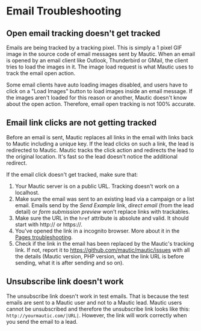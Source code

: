 # Email Troubleshooting

## Open email tracking doesn't get tracked

Emails are being tracked by a tracking pixel. This is simply a 1 pixel GIF image in the source code of email messages sent by Mautic. When an email is opened by an email client like Outlook, Thunderbird or GMail, the client tries to load the images in it. The image load request is what Mautic uses to track the email open action.

Some email clients have auto loading images disabled, and users have to click on a "Load Images" button to load images inside an email message. If the images aren't loaded for this reason or another, Mautic doesn't know about the open action. Therefore, email open tracking is not 100% accurate.

## Email link clicks are not getting tracked

Before an email is sent, Mautic replaces all links in the email with links back to Mautic including a unique key. If the lead clicks on such a link, the lead is redirected to Mautic. Mautic tracks the click action and redirects the lead to the original location. It's fast so the lead doesn't notice the additional redirect.

If the email click doesn't get tracked, make sure that:
1. Your Mautic server is on a public URL. Tracking doesn't work on a localhost.
2. Make sure the email was sent to an existing lead via a campaign or a list email. Emails send by the *Send Example* link, *direct email* (from the lead detail) or *form submission preview* won't replace links with trackables.
3. Make sure the URL in the `href` attribute is absolute and valid. It should start with http:// or https://.
4. You've opened the link in a incognito browser. More about it in the [Pages troubleshooting](./../pages/troubleshooting.html).
5. Check if the link in the email has been replaced by the Mautic's tracking link. If not, report it to https://github.com/mautic/mautic/issues with all the details (Mautic version, PHP version, what the link URL is before sending, what it is after sending and so on).

## Unsubscribe link doesn't work

The unsubscribe link doesn't work in test emails. That is because the test emails are sent to a Mautic user and not to a Mautic lead. Mautic users cannot be unsubscribed and therefore the unsubscribe link looks like this: `http://yourmautic.com/|URL|`. However, the link will work correctly when you send the email to a lead.
